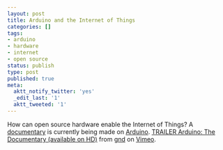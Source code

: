 ```yaml
---
layout: post
title: Arduino and the Internet of Things
categories: []
tags:
- arduino
- hardware
- internet
- open source
status: publish
type: post
published: true
meta:
  aktt_notify_twitter: 'yes'
  _edit_last: '1'
  aktt_tweeted: '1'
---
```

How can open source hardware enable the Internet of Things? A [documentary](http://arduinothedocumentary.org/) is currently being made on [Arduino](http://www.arduino.cc/). [TRAILER Arduino: The Documentary (available on HD)](http://vimeo.com/13781339) from [gnd](http://vimeo.com/gnd) on [Vimeo](http://vimeo.com).
